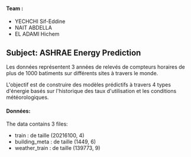#### Team : 
- YECHCHI Sif-Eddine 
- NAIT ABDELLA
- EL ADAMI Hichem 

## Subject: ASHRAE Energy Prediction

Les données représentent 3 années de relevés de compteurs horaires de plus de 1000 batiments sur différents sites à travers le monde.

L'objectif est de construire des modèles prédictifs à travers 4 types d'énergie basés sur l'historique des taux d'utilisation et les conditions météorologiques.

#### Données:

The data contains 3 files: 

* train : de taille (20216100, 4)
* building_meta : de taille (1449, 6)
* weather_train : de taille (139773, 9) 







